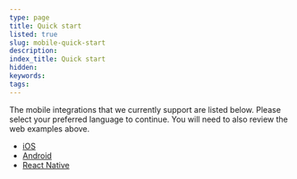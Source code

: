 ```yaml
---
type: page
title: Quick start
listed: true
slug: mobile-quick-start
description: 
index_title: Quick start
hidden: 
keywords: 
tags: 
---
```


The mobile integrations that we currently support are listed below. Please select your preferred language to continue. You will need to also review the web examples above.

- [iOS](https://github.com/getyoti/yoti-doc-scan-ios)
- [Android](https://github.com/getyoti/yoti-doc-scan-android)
- [React Native](https://github.com/getyoti/yoti-doc-scan-react-native)